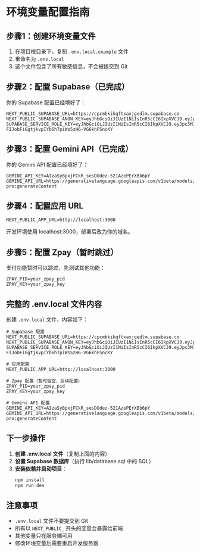 # 环境变量配置指南

## 步骤1：创建环境变量文件

1. 在项目根目录下，复制 `.env.local.example` 文件
2. 重命名为 `.env.local`
3. 这个文件包含了所有敏感信息，不会被提交到 Git

## 步骤2：配置 Supabase（已完成）

你的 Supabase 配置已经填好了：

```
NEXT_PUBLIC_SUPABASE_URL=https://cpcmbkikqftxaxjgedlm.supabase.co
NEXT_PUBLIC_SUPABASE_ANON_KEY=eyJhbGciOiJIUzI1NiIsInR5cCI6IkpXVCJ9.eyJpc3MiOiJzdXBhYmFzZSIsInJlZiI6ImNwY21ia2lrcWZ0eGF4amdlZGxtIiwicm9sZSI6ImFub24iLCJpYXQiOjE3NTU0MzI5NTYsImV4cCI6MjA3MTAwODk1Nn0.5C5YgM63q1YMrlslZGomtT4H59CmA8J5jVgD9LFTPtM
SUPABASE_SERVICE_ROLE_KEY=eyJhbGciOiJIUzI1NiIsInR5cCI6IkpXVCJ9.eyJpc3MiOiJzdXBhYmFzZSIsInJlZiI6ImNwY21ia2lrcWZ0eGF4amdlZGxtIiwicm9sZSI6InNlcnZpY2Vfcm9sZSIsImlhdCI6MTc1NTQzMjk1NiwiZXhwIjoyMDcxMDA4OTU2fQ.am-FIJobFiGgtjkvpIYb6h7piWs5zH6-VG6khFSncKY
```

## 步骤3：配置 Gemini API（已完成）

你的 Gemini API 配置已经填好了：

```
GEMINI_API_KEY=AIzaSyBpxjFCkR_sesDOdez-521AzePErXBb6pY
GEMINI_API_URL=https://generativelanguage.googleapis.com/v1beta/models/gemini-pro:generateContent
```

## 步骤4：配置应用 URL

```
NEXT_PUBLIC_APP_URL=http://localhost:3000
```

开发环境使用 localhost:3000，部署后改为你的域名。

## 步骤5：配置 Zpay（暂时跳过）

支付功能暂时可以跳过，先测试其他功能：

```
ZPAY_PID=your_zpay_pid
ZPAY_KEY=your_zpay_key
```

## 完整的 .env.local 文件内容

创建 `.env.local` 文件，内容如下：

```
# Supabase 配置
NEXT_PUBLIC_SUPABASE_URL=https://cpcmbkikqftxaxjgedlm.supabase.co
NEXT_PUBLIC_SUPABASE_ANON_KEY=eyJhbGciOiJIUzI1NiIsInR5cCI6IkpXVCJ9.eyJpc3MiOiJzdXBhYmFzZSIsInJlZiI6ImNwY21ia2lrcWZ0eGF4amdlZGxtIiwicm9sZSI6ImFub24iLCJpYXQiOjE3NTU0MzI5NTYsImV4cCI6MjA3MTAwODk1Nn0.5C5YgM63q1YMrlslZGomtT4H59CmA8J5jVgD9LFTPtM
SUPABASE_SERVICE_ROLE_KEY=eyJhbGciOiJIUzI1NiIsInR5cCI6IkpXVCJ9.eyJpc3MiOiJzdXBhYmFzZSIsInJlZiI6ImNwY21ia2lrcWZ0eGF4amdlZGxtIiwicm9sZSI6InNlcnZpY2Vfcm9sZSIsImlhdCI6MTc1NTQzMjk1NiwiZXhwIjoyMDcxMDA4OTU2fQ.am-FIJobFiGgtjkvpIYb6h7piWs5zH6-VG6khFSncKY

# 应用配置
NEXT_PUBLIC_APP_URL=http://localhost:3000

# Zpay 配置（暂时留空，后续配置）
ZPAY_PID=your_zpay_pid
ZPAY_KEY=your_zpay_key

# Gemini API 配置
GEMINI_API_KEY=AIzaSyBpxjFCkR_sesDOdez-521AzePErXBb6pY
GEMINI_API_URL=https://generativelanguage.googleapis.com/v1beta/models/gemini-pro:generateContent
```

## 下一步操作

1. **创建 .env.local 文件**（复制上面的内容）
2. **设置 Supabase 数据库**（执行 lib/database.sql 中的 SQL）
3. **安装依赖并启动项目**：
   ```bash
   npm install
   npm run dev
   ```

## 注意事项

- `.env.local` 文件不要提交到 Git
- 所有以 `NEXT_PUBLIC_` 开头的变量会暴露给前端
- 其他变量只在服务端可用
- 修改环境变量后需要重启开发服务器